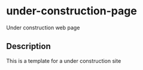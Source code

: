 # under-construction-page
Under construction web page

## Description
This is a template for a under construction site